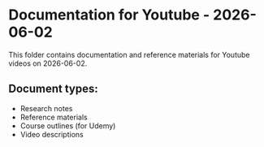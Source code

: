 # Documentation for Youtube - 2026-06-02

This folder contains documentation and reference materials for Youtube videos on 2026-06-02.

## Document types:
- Research notes
- Reference materials
- Course outlines (for Udemy)
- Video descriptions
